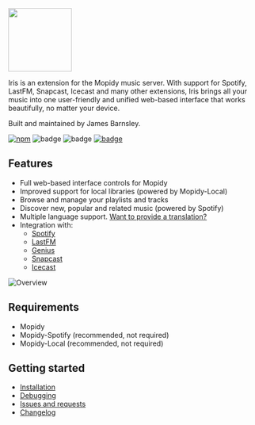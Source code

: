 <img src="https://raw.githubusercontent.com/jaedb/Iris/master/src/assets/logo.png" width="128" />

Iris is an extension for the Mopidy music server. With support for Spotify, LastFM, Snapcast, Icecast and many other extensions, Iris brings all your music into one user-friendly and unified web-based interface that works beautifully, no matter your device.

Built and maintained by James Barnsley.

[![npm](https://img.shields.io/npm/v/mopidy-iris.svg?style=flat-square)]()
![badge](https://img.shields.io/pypi/v/mopidy-iris.svg?style=flat-square)
![badge](https://img.shields.io/badge/unique_monthly_users-4,000+-brightgreen.svg?style=flat-square)
[![badge](https://img.shields.io/badge/donate-paypal-blue.svg?style=flat-square)](https://www.paypal.com/cgi-bin/webscr?cmd=_donations&business=james%40barnsley%2enz&lc=NZ&item_name=James%20Barnsley&currency_code=USD&bn=PP%2dDonationsBF%3abtn_donate_LG%2egif%3aNonHosted)

Features
--------

* Full web-based interface controls for Mopidy
* Improved support for local libraries (powered by Mopidy-Local)
* Browse and manage your playlists and tracks
* Discover new, popular and related music (powered by Spotify)
* Multiple language support. [Want to provide a translation?](https://github.com/jaedb/Iris/wiki/Contributing#translations)
* Integration with:
  * [Spotify](https://developer.spotify.com/web-api/)
  * [LastFM](https://www.last.fm/api)
  * [Genius](https://docs.genius.com/)
  * [Snapcast](https://github.com/badaix/snapcast/)
  * [Icecast](http://icecast.org/)

![Overview](https://raw.githubusercontent.com/jaedb/Iris/master/screenshot.jpg)


Requirements
--------

* Mopidy
* Mopidy-Spotify (recommended, not required)
* Mopidy-Local (recommended, not required)

Getting started
-------

* [Installation](https://github.com/jaedb/Iris/wiki/Getting-started#installing)
* [Debugging](https://github.com/jaedb/Iris/wiki/Advanced#debugging)
* [Issues and requests](https://github.com/jaedb/Iris/wiki/Support#before-you-log-an-issue)
* [Changelog](https://github.com/jaedb/Iris/releases)

